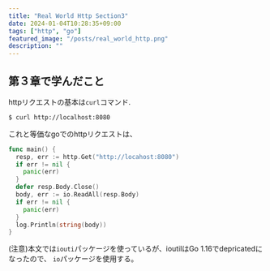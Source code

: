 ```yaml
---
title: "Real World Http Section3"
date: 2024-01-04T10:28:35+09:00
tags: ["http", "go"]
featured_image: "/posts/real_world_http.png"
description: ""
---
```


## 第３章で学んだこと

httpリクエストの基本は`curl`コマンド. 

```bash
$ curl http://localhost:8080
```
これと等価なgoでのhttpリクエストは、

```go
func main() {
  resp, err := http.Get("http://locahost:8080")
  if err != nil {
    panic(err)
  }
  defer resp.Body.Close()
  body, err := io.ReadAll(resp.Body)
  if err != nil {
    panic(err)
  }
  log.Println(string(body))
}
```

(注意)本文では`iouti`パッケージを使っているが、ioutilはGo 1.16でdepricatedになったので、
`io`パッケージを使用する。  


